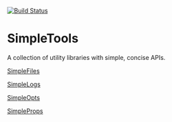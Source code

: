 [![Build Status](https://travis-ci.org/kkorolyov/SimpleTools.svg?branch=master)](https://travis-ci.org/kkorolyov/SimpleTools)

# SimpleTools
A collection of utility libraries with simple, concise APIs.

[SimpleFiles](simple-files/README.md)

[SimpleLogs](simple-logs/README.md)

[SimpleOpts](simple-opts/README.md)

[SimpleProps](simple-props/README.md)
